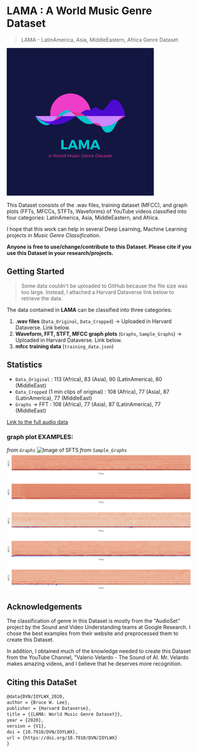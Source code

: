 # LAMA : A World Music Genre Dataset
> LAMA - LatinAmerica, Asia, MiddleEastern, Africa Genre Dataset

<p align="left">
<img src="/readme_images/LAMA-LOGO.png" alt="MusicGenreClassification" width="400">
</p>

This Dataset consists of the .wav files, training dataset (MFCC), and graph plots (FFTs, MFCCs, STFTs, Waveforms) of YouTube videos classified into four categories: LatinAmerica, Asia, MiddleEastern, and Africa. 

I hope that this work can help in several Deep Learning, Machine Learning projects in *Music Genre Classification*. 

**Anyone is free to use/change/contribute to this Dataset. Please cite if you use this Dataset in your research/projects.**

## Getting Started
> Some data couldn't be uploaded to GitHub because the file size was too large. Instead, I attached a Harvard Dataverse link below to retrieve the data.

The data contained in **LAMA** can be classified into three categories: 
1. **.wav files** (`Data_Original`, `Data_Cropped`) -> Uploaded in Harvard Dataverse. Link below.
2. **Waveform, FFT, STFT, MFCC graph plots** (`Graphs`, `Sample_Graphs`) -> Uploaded in Harvard Dataverse. Link below.
3. **mfcc training data** (`training_data.json`)

## Statistics
- `Data_Original` : 113 (Africa), 83 (Asia), 90 (LatinAmerica), 80 (MiddleEast)
- `Data_Cropped` (1 min clips of original) : 108 (Africa), 77 (Asia), 87 (LatinAmerica), 77 (MiddleEast)
- `Graphs` -> FFT : 108 (Africa), 77 (Asia), 87 (LatinAmerica), 77 (MiddleEast)

[Link to the full audio data](https://doi.org/10.7910/DVN/IOYLWX)

### graph plot EXAMPLES:
*from `Graphs`*
![Image of SFTS](/readme_images/SFTS_example.png)
*from `Sample_Graphs`*
![Image of MFCC](/readme_images/MFCC_example.png)

## Acknowledgements
The classification of genre in this Dataset is mostly from the "AudioSet" project by the Sound and Video Understanding teams at Google Research. I chose the best examples from their website and preprocessed them to create this Dataset.

In addition, I obtained much of the knowledge needed to create this Dataset from the YouTube Channel, "Valerio Velardo - The Sound of AI. Mr. Velardo makes amazing videos, and I believe that he deserves more recognition.

## Citing this DataSet
```
@data{DVN/IOYLWX_2020,
author = {Bruce W. Lee},
publisher = {Harvard Dataverse},
title = {{LAMA: World Music Genre Dataset}},
year = {2020},
version = {V1},
doi = {10.7910/DVN/IOYLWX},
url = {https://doi.org/10.7910/DVN/IOYLWX}
}
```
